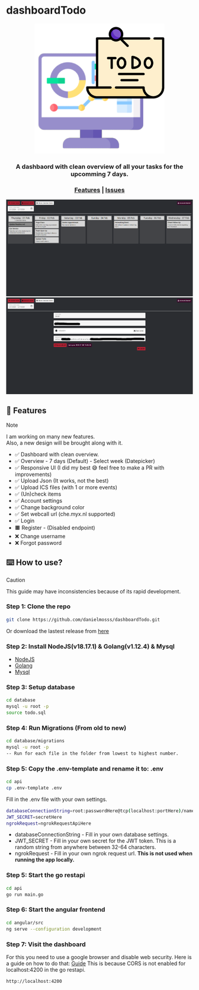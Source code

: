 # dashboardTodo

<p align="center">
  <img src="angular/src/assets/dashboardTodo.png" width="350">
</p>

<h3 align="center">A dashbaord with clean overview of all your tasks for the upcomming 7 days.</h3>

<div align="center">
  <h3>
    <a href="#-features">Features</a>
    <span> | </span>
    <a href="https://github.com/danielmosss/dashboardTodo/issues">Issues</a>
  </h3>
</div>

<p align="center">
  <img src="angular/src/assets/dashboard.png" width="800px">
  <img src="angular/src/assets/account.png" width="800px">
</p>

## 🚀 Features
> [!NOTE]  
> I am working on many new features.<br>
> Also, a new design will be brought along with it.
* ✅ Dashboard with clean overview.
* ✅ Overview
      - 7 days (Default)
      - Select week (Datepicker)
* ✅ Responsive UI (I did my best 😅 feel free to make a PR with improvements)
* ✅ Upload Json (It works, not the best)
* ✅ Upload ICS files (with 1 or more events)
* ✅ (Un)check items
* ✅ Account settings
* ✅ Change background color
* ✅ Set webcall url (che.myx.nl supported)
* ✅ Login
* 🟧 Register - (Disabled endpoint) 
* ❌ Change username
* ❌ Forgot password


## ⌨️ How to use?
> [!CAUTION]
> This guide may have inconsistencies because of its rapid development.

### Step 1: Clone the repo
  
  ```bash
  git clone https://github.com/danielmosss/dashboardTodo.git
  ```

  Or download the lastest release from [here](https://github.com/danielmosss/dashboardTodo/releases/latest)

### Step 2: Install NodeJS(v18.17.1) & Golang(v1.12.4) & Mysql
  
  * [NodeJS](https://nodejs.org/en/download/)
  * [Golang](https://golang.org/dl/)
  * [Mysql](https://dev.mysql.com/downloads/installer/)

### Step 3: Setup database
    
  ```bash
  cd database
  mysql -u root -p
  source todo.sql
  ```

### Step 4: Run Migrations (From old to new)

  ```bash
  cd database/migrations
  mysql -u root -p
  -- Run for each file in the folder from lowest to highest number.
  ```

### Step 5: Copy the .env-template and rename it to: .env
  
  ```bash
  cd api
  cp .env-template .env
  ```

  Fill in the .env file with your own settings.

  ```bash
  databaseConnectionString=root:passwordHere@tcp(localhost:portHere)/nameHere
  JWT_SECRET=secretHere
  ngrokRequest=ngrokRequestApiHere
  ```

  * databaseConnectionString - Fill in your own database settings.
  * JWT_SECRET - Fill in your own secret for the JWT token. This is a random string from anywhere between 32-64 characters.
  * ngrokRequest - Fill in your own ngrok request url. **This is not used when running the app locally.**

### Step 5: Start the go restapi

  ```bash
  cd api
  go run main.go
  ```

### Step 6: Start the angular frontend

  ```bash
  cd angular/src
  ng serve --configuration development
  ```

### Step 7: Visit the dashboard

  For this you need to use a google browser and disable web security. 
  Here is a guide on how to do that: [Guide](https://alfilatov.com/posts/run-chrome-without-cors/)
  This is because CORS is not enabled for localhost:4200 in the go restapi.

  ```bash
  http://localhost:4200
  ```
